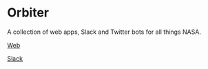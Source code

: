 # Orbiter

A collection of web apps, Slack and Twitter bots for all things NASA.

[Web](./web)

[Slack](./slack)
